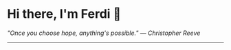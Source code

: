 <h1>Hi there, I'm Ferdi 👋</h1>

<p><em>
  "Once you choose hope, anything's possible." — Christopher Reeve
</em></p>

---
